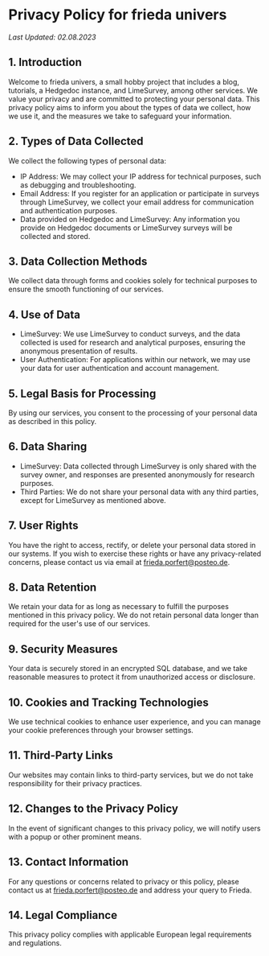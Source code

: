 # Privacy Policy for frieda univers

*Last Updated: 02.08.2023*

## 1. Introduction

Welcome to frieda univers, a small hobby project that includes a blog, tutorials, a Hedgedoc instance, and LimeSurvey, among other services. We value your privacy and are committed to protecting your personal data. This privacy policy aims to inform you about the types of data we collect, how we use it, and the measures we take to safeguard your information.

## 2. Types of Data Collected

We collect the following types of personal data:

- IP Address: We may collect your IP address for technical purposes, such as debugging and troubleshooting.
- Email Address: If you register for an application or participate in surveys through LimeSurvey, we collect your email address for communication and authentication purposes.
- Data provided on Hedgedoc and LimeSurvey: Any information you provide on Hedgedoc documents or LimeSurvey surveys will be collected and stored.

## 3. Data Collection Methods

We collect data through forms and cookies solely for technical purposes to ensure the smooth functioning of our services.

## 4. Use of Data

- LimeSurvey: We use LimeSurvey to conduct surveys, and the data collected is used for research and analytical purposes, ensuring the anonymous presentation of results.
- User Authentication: For applications within our network, we may use your data for user authentication and account management.

## 5. Legal Basis for Processing

By using our services, you consent to the processing of your personal data as described in this policy.

## 6. Data Sharing

- LimeSurvey: Data collected through LimeSurvey is only shared with the survey owner, and responses are presented anonymously for research purposes.
- Third Parties: We do not share your personal data with any third parties, except for LimeSurvey as mentioned above.

## 7. User Rights

You have the right to access, rectify, or delete your personal data stored in our systems. If you wish to exercise these rights or have any privacy-related concerns, please contact us via email at [frieda.porfert@posteo.de](mailto:frieda.porfert@posteo.de).

## 8. Data Retention

We retain your data for as long as necessary to fulfill the purposes mentioned in this privacy policy. We do not retain personal data longer than required for the user's use of our services.

## 9. Security Measures

Your data is securely stored in an encrypted SQL database, and we take reasonable measures to protect it from unauthorized access or disclosure.

## 10. Cookies and Tracking Technologies

We use technical cookies to enhance user experience, and you can manage your cookie preferences through your browser settings.

## 11. Third-Party Links

Our websites may contain links to third-party services, but we do not take responsibility for their privacy practices.

## 12. Changes to the Privacy Policy

In the event of significant changes to this privacy policy, we will notify users with a popup or other prominent means.

## 13. Contact Information

For any questions or concerns related to privacy or this policy, please contact us at [frieda.porfert@posteo.de](mailto:frieda.porfert@posteo.de) and address your query to Frieda.

## 14. Legal Compliance

This privacy policy complies with applicable European legal requirements and regulations.
